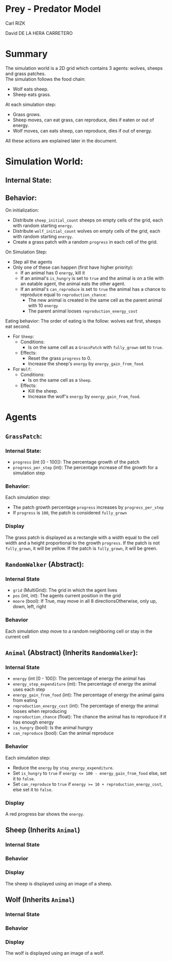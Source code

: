 # Prey - Predator Model

Carl RIZK

David DE LA HERA CARRETERO

# Summary

The simulation world is a 2D grid which contains 3 agents: wolves, sheeps and grass patches.  
The simulation follows the food chain:

- Wolf eats sheep.
- Sheep eats grass.

At each simulation step:

- Grass grows.
- Sheep moves, can eat grass, can reproduce, dies if eaten or out of energy.
- Wolf moves, can eats sheep, can reproduce, dies if out of energy.

All these actions are explained later in the document.

# Simulation World:

## Internal State:

## Behavior:

On initialization:

- Distribute `sheep_initial_count` sheeps on empty cells of the grid, each with random starting `energy`.
- Distribute `wolf_initial_count` wolves on empty cells of the grid, each with random starting `energy`.
- Create a grass patch with a random `progress` in each cell of the grid.

On Simulation Step:

- Step all the agents
- Only one of these can happen (first have higher priority):
  - If an animal has 0 `energy`, kill it
  - If an animal's `is_hungry` is set to `true` and the animal is on a tile with an eatable agent, the animal eats the other agent.
  - If an animal's `can_reproduce` is set to `true` the animal has a chance to reproduce equal to `reproduction_chance`:
    - The new animal is created in the same cell as the parent animal with 10 `energy`
    - The parent animal looses `reproduction_energy_cost`

Eating behavior:
The order of eating is the follow: wolves eat first, sheeps eat second.

- For `Sheep`:
  - Conditions:
    - Is on the same cell as a `GrassPatch` with `fully_grown` set to `true`.
  - Effects:
    - Reset the grass `progress` to 0.
    - Increase the sheep's `energy` by `energy_gain_from_food`.
- For `Wolf`:
  - Conditions:
    - Is on the same cell as a `Sheep`.
  - Effects:
    - Kill the sheep.
    - Increase the wolf's `energy` by `energy_gain_from_food`.

# Agents

## `GrassPatch`:

### Internal State:

- `progress` (int [0 - 100]): The percentage growth of the patch
- `progress_per_step` (int): The percentage increase of the growth for a simulation step

### Behavior:

Each simulation step:

- The patch growth percentage `progress` increases by `progress_per_step`
- If `progress` is `100`, the patch is considered `fully_grown`

### Display

The grass patch is displayed as a rectangle with a width equal to the cell width and a height proportional to the growth `progress`.
If the patch is not `fully_grown`, it will be yellow.
If the patch is `fully_grown`, it will be green.

## `RandomWalker` (Abstract):

### Internal State

- `grid` (MultiGrid): The grid in which the agent lives
- `pos` (int, int): The agents current position in the grid
- `moore` (bool): If True, may move in all 8 directionsOtherwise, only up, down, left, right

### Behavior

Each simulation step move to a random neighboring cell or stay in the current cell

## `Animal` (Abstract) (Inherits `RandomWalker`):

### Internal State

- `energy` (int [0 - 100]): The percentage of energy the animal has
- `energy_step_expenditure` (int): The percentage of energy the animal uses each step
- `energy_gain_from_food` (int): The percentage of energy the animal gains from eating
- `reproduction_energy_cost` (int): The percentage of energy the animal looses when reproducing
- `reproduction_chance` (float): The chance the animal has to reproduce if it has enough energy
- `is_hungry` (bool): Is the animal hungry
- `can_reproduce` (bool): Can the animal reproduce

### Behavior

Each simulation step:

- Reduce the `energy` by `step_energy_expenditure`.
- Set `is_hungry` to `true` if `energy <= 100 - energy_gain_from_food` else, set it to `false`.
- Set `can_reproduce` to `true` if `energy >= 10 + reproduction_energy_cost`, else set it to `false`.

### Display

A red progress bar shows the `energy`.

## Sheep (Inherits `Animal`)

### Internal State

### Behavior

### Display

The sheep is displayed using an image of a sheep.

## Wolf (Inherits `Animal`)

### Internal State

### Behavior

### Display

The wolf is displayed using an image of a wolf.
